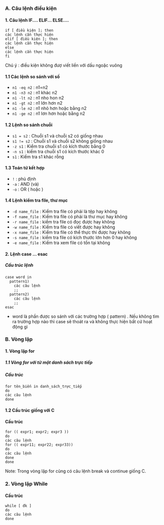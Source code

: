﻿### A. Câu lệnh điều kiện #### 1. Câu lệnh IF.... ELIF... ELSE....```if [ điều kiện ]; thencác lệnh cần thực hiện elif [ điều kiện ]; thencác lệnh cần thực hiện else các lệnh cần thực hiệnfi ```Chú ý : điều kiện không đượ viết liền với dấu ngoặc vuông #### 1.1 Các lệnh so sánh với số - ` n1 -eq n2 ` : n1=n2- ` n1 -n3 n2 ` : n1 khác n2- ` n1 -lt n2 ` : n1 nho hon n2- ` n1 -gt n2 ` : n1 lớn hơn n2 - ` n1 -le n2 ` : n1 nhỏ hơn hoặc bằng n2 - ` n1 -ge n2 ` : n1 lơn hơn hoặc bằng n2 #### 1.2 Lệnh so sánh chuỗi - ` s1 = s2 ` : Chuỗi s1 và chuỗi s2 có giống nhau - ` s1 != s2 ` : Chuỗi  s1 và chuỗi s2 không giống nhau- ` -z s1 ` : Kiểm tra chuỗi s1 có kích thước bằng 0 - ` -n s1 ` : kiểm tra chuỗi s1 có kích thước khác 0- ` s1 ` : Kiểm tra s1 khác rỗng #### 1.3 Toán tử kết hợp - ` ! ` : phủ định - ` -a ` : AND (và) - ` -o ` : OR ( hoặc )#### 1.4 Lệnh kiểm tra file, thư mục - ` -d name_file ` : Kiểm tra file có phải là tệp hay không- ` -f name_file ` : Kiểm tra file có phải là thư mục hay không- ` -r name_file ` : kiểm tra file có đọc được hay không- ` -w name_file ` : Kiểm tra file có viết được hay không- ` -x name_file ` : Kiểm tra file có thể thực thi được hay không- ` -s name_file ` : kiểm tra file có kích thước lớn hơn 0 hay không- ` -e name_file ` : Kiểm tra xem file có tồn tại không   #### 2. Lệnh case ... esac ##### Cấu trúc lệnh ``` case word in  pattern1)	các câu lệnh 	;;  pattern2)	các câu lệnh 	;;esac ```- word là phần được so sánh với các trường hợp ( pattern) . Nếu không tìm ra trường hợp nào thì case sẽ thoát ra và không thực hiện bất cứ hoạt động gì ### B. Vòng lặp #### 1. Vòng lặp for##### 1.1 Vòng for với từ một danh sách trực tiếp##### Cấu trúc ``` for tên_biến in danh_sách_trực_tiếpdocác câu lệnh done ```#### 1.2 Cấu trúc giống với C#### Cấu trúc```for (( expr1; expr2; expr3 ))do các câu lệnh for (( expr11; expr22; expr33))docác câu lệnh donedone ```Note: Trong vòng lặp for cũng có câu lệnh break và continue giống C.### 2. Vòng lặp While #### Cấu trúc ```while [ đk ]do các câu lệnh done ```
